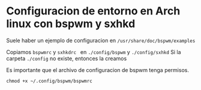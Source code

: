 # Configuracion de entorno en Arch linux con bspwm y sxhkd

Suele haber un ejemplo de configuracion en ``/usr/share/doc/bspwm/examples``

Copiamos ``bspwmrc`` y ``sxhkdrc `` en ``./config/bspwm`` y ``./config/sxhkd``
Si la carpeta ``./config`` no existe, entonces la creamos



Es importante que el archivo de configuracion de bspwm tenga permisos.
```
chmod +x ~/.config/bspwm/bspwmrc
```
